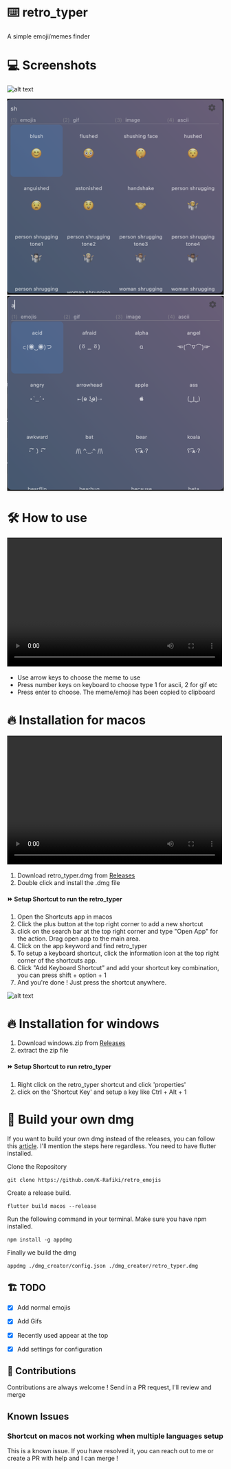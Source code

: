 # ⌨️ retro_typer

A simple emoji/memes finder

# 💻 Screenshots

![alt text](./videos/retro_typer.gif)

![alt text](./videos/emojis.png)
![alt text](./videos/ascii.png)

# 🛠️ How to use

<video width="500" height="300" controls>
  <source src="/videos/use_video.mp4" type="video/mp4">
Your browser does not support the video tag.
</video>

- Use arrow keys to choose the meme to use
- Press number keys on keyboard to choose type 1 for ascii, 2 for gif etc
- Press enter to choose. The meme/emoji has been copied to clipboard


# 🔥 Installation for macos

<video width="500" height="300" controls>
  <source src="/videos/macos_setup.mp4" type="video/mp4">
Your browser does not support the video tag.
</video>


1. Download retro_typer.dmg from [Releases](https://github.com/K-Rafiki/retro_emojis/releases/tag/v4.0)
2. Double click and install the .dmg file

#### ⏩ Setup Shortcut to run the retro_typer
1. Open the Shortcuts app in macos
2. Click the plus button at the top right corner to add a new shortcut
3. click on the search bar at the top right corner and type "Open App" for the action. Drag open app to the main area.
4. Click on the app keyword and find retro_typer
5. To setup a keyboard shortcut, click the information icon at the top right corner of the shortcuts app.
6. Click "Add Keyboard Shortcut" and add your shortcut key combination, you can press shift + option + 1
6. And you're done ! Just press the shortcut anywhere.

![alt text](./videos/screenshot.png)


# 🔥 Installation for windows

1. Download windows.zip from [Releases](https://github.com/K-Rafiki/retro_emojis/releases/tag/v4.0)
2. extract the zip file

#### ⏩ Setup Shortcut to run retro_typer

1. Right click on the retro_typer shortcut and click 'properties'
2. click on the 'Shortcut Key' and setup a key like Ctrl + Alt + 1


# 👷 Build your own dmg

If you want to build your own dmg instead of the releases, you can follow this [article](https://retroportalstudio.medium.com/creating-dmg-file-for-flutter-macos-apps-e448ff1cb0f). I'll mention the steps here regardless.
You need to have flutter installed.

Clone the Repository
```
git clone https://github.com/K-Rafiki/retro_emojis
```

Create a release build.
```
flutter build macos --release
```

Run the following command in your terminal. Make sure you have npm installed.

```
npm install -g appdmg
```

Finally we build the dmg
```
appdmg ./dmg_creator/config.json ./dmg_creator/retro_typer.dmg
```


## 🏗️ TODO
- [X] Add normal emojis
- [X] Add Gifs
- [X] Recently used appear at the top
- [X] Add settings for configuration


## 🚁 Contributions

Contributions are always welcome ! Send in a PR request, I'll review and merge


## Known Issues

### Shortcut on macos not working when multiple languages setup

This is a known issue. If you have resolved it, you can reach out to me or create a PR with help and I can merge !


